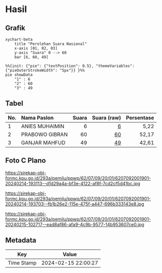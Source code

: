 # Hasil

## Grafik

```mermaid
xychart-beta
    title "Perolehan Suara Nasional"
    x-axis [01, 02, 03]
    y-axis "Suara" 0 --> 60
    bar [6, 60, 49]
```

```mermaid
%%{init: {"pie": {"textPosition": 0.5}, "themeVariables": {"pieOuterStrokeWidth": "5px"}} }%%
pie showData
    "1" : 6
    "2" : 60
    "3" : 49
```

## Tabel

| No. | Nama Paslon    | Suara | Suara (raw) | Persentase |
|:--- |:-------------- | -----:| -----------:| ----------:|
| 1   | ANIES MUHAIMIN | 6     | [6][p-1]    | 5,22       |
| 2   | PRABOWO GIBRAN | 60    | [60][p-2]   | 52,17      |
| 3   | GANJAR MAHFUD  | 49    | [49][p-3]   | 42,61      |


[p-1]: https://github.com/gigit-pemilu/pemilu-2024/blob/main/pilpres/hitung-suara/sub/62-kalimantan-tengah/sub/07-seruyan/sub/09-batu-ampar/sub/2001-sebabi/sub/901-tps/sub/paslon-1.txt
[p-2]: https://github.com/gigit-pemilu/pemilu-2024/blob/main/pilpres/hitung-suara/sub/62-kalimantan-tengah/sub/07-seruyan/sub/09-batu-ampar/sub/2001-sebabi/sub/901-tps/sub/paslon-2.txt
[p-3]: https://github.com/gigit-pemilu/pemilu-2024/blob/main/pilpres/hitung-suara/sub/62-kalimantan-tengah/sub/07-seruyan/sub/09-batu-ampar/sub/2001-sebabi/sub/901-tps/sub/paslon-3.txt

## Foto C Plano

https://sirekap-obj-formc.kpu.go.id/293a/pemilu/ppwp/62/07/09/20/01/6207092001901-20240214-193113--d1d29a4a-bf3e-4122-af8f-7cd2cf5d41bc.jpg

https://sirekap-obj-formc.kpu.go.id/293a/pemilu/ppwp/62/07/09/20/01/6207092001901-20240214-193703--fb1b26e2-115e-475f-a447-696b333143e8.jpg

https://sirekap-obj-formc.kpu.go.id/293a/pemilu/ppwp/62/07/09/20/01/6207092001901-20240215-102717--ead8af86-afa9-4c9b-9577-14b953607ce0.jpg


## Metadata

| Key        | Value               |
| ---------- | ------------------- |
| Time Stamp | 2024-02-15 22:00:27 |



